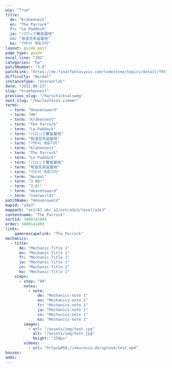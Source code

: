 ```yaml
---
wip: "True"
title:
  de: "Krähennest"
  en: "The Parrock"
  fr: "Le Paddock"
  ja: "パロック繋留基地"
  cn: "帕洛克系留基地"
  ko: "가두리 계류기지"
layout: guide_post
page_type: guide
excel_line: "202"
categories: "hw"
patchNumber: "3.0"
patchLink: "https://de.finalfantasyxiv.com/lodestone/topics/detail/f0575b82a639492e5a70e34d823d77bddcb7f686"
difficulty: "Normal"
instanceType: "overworlds"
date: "2015.06.23"
slug: "kraehennest"
previous_slug: "/hw/schicksalsweg"
next_slug: "/hw/leofards-zimmer"
terms:
  - term: "Heavensward"
  - term: "HW"
  - term: "Krähennest"
  - term: "The Parrock"
  - term: "Le Paddock"
  - term: "パロック繋留基地"
  - term: "帕洛克系留基地"
  - term: "가두리 계류기지"
  - term: "Krähennest"
  - term: "The Parrock"
  - term: "Le Paddock"
  - term: "パロック繋留基地"
  - term: "帕洛克系留基地"
  - term: "가두리 계류기지"
  - term: "Normal"
  - term: "3.00!"
  - term: "3.0!"
  - term: "Heavensward"
  - term: "overworlds"
patchName: "Heavensward"
mapid: "a2e3"
mappath: "ex1/03_abr_a2/evt/a2e3/level/a2e3"
contentname: "The Parrock"
sortid: 3000141803
order: 3000141803
links:
    gamerescapelink: "The_Parrock"
mechanics:
  - title:
      de: "Mechanic-Title 1"
      en: "Mechanic-Title 1"
      fr: "Mechanic-Title 1"
      ja: "Mechanic-Title 1"
      cn: "Mechanic-Title 1"
      ko: "Mechanic-Title 1"
    steps:
      - step: "09"
        notes:
          - note:
              de: "Mechanics-note 1"
              en: "Mechanics-note 1"
              fr: "Mechanics-note 1"
              ja: "Mechanics-note 1"
              cn: "Mechanics-note 1"
              ko: "Mechanics-note 1"
        images:
          - url: "/assets/img/test.jpg"
            alt: "/assets/img/test.jpg"
            height: "250px"
        videos:
          - url: "https&#58;//akurosia.de/upload/test.mp4"
bosses:
adds:
---
```

